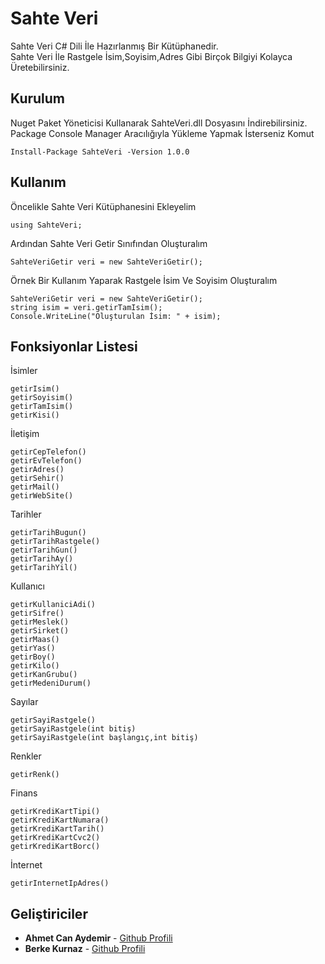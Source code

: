 # Sahte Veri
Sahte Veri C# Dili İle Hazırlanmış Bir Kütüphanedir.</br>
Sahte Veri İle Rastgele İsim,Soyisim,Adres Gibi Birçok Bilgiyi Kolayca Üretebilirsiniz.</br>

## Kurulum

Nuget Paket Yöneticisi Kullanarak SahteVeri.dll Dosyasını İndirebilirsiniz.</br>
Package Console Manager Aracılığıyla Yükleme Yapmak İsterseniz Komut</br>

```
Install-Package SahteVeri -Version 1.0.0
```

## Kullanım
Öncelikle Sahte Veri Kütüphanesini Ekleyelim</br>
```
using SahteVeri;
```
Ardından Sahte Veri Getir Sınıfından Oluşturalım</br>
```
SahteVeriGetir veri = new SahteVeriGetir();
```
Örnek Bir Kullanım Yaparak Rastgele İsim Ve Soyisim Oluşturalım</br>
```
SahteVeriGetir veri = new SahteVeriGetir();
string isim = veri.getirTamIsim();
Console.WriteLine("Oluşturulan İsim: " + isim);
```

## Fonksiyonlar Listesi
İsimler</br>
```
getirIsim()
getirSoyisim()
getirTamIsim()
getirKisi()
```

İletişim</br>
```
getirCepTelefon()
getirEvTelefon()
getirAdres()
getirSehir()
getirMail()
getirWebSite()
```
Tarihler</br>
```
getirTarihBugun()
getirTarihRastgele()
getirTarihGun()
getirTarihAy()
getirTarihYil()
```

Kullanıcı</br>
```
getirKullaniciAdi()
getirSifre()
getirMeslek()
getirSirket()
getirMaas()
getirYas()
getirBoy()
getirKilo()
getirKanGrubu()
getirMedeniDurum()
```

Sayılar</br>
```
getirSayiRastgele()
getirSayiRastgele(int bitiş)
getirSayiRastgele(int başlangıç,int bitiş)
```

Renkler</br>
```
getirRenk()
```

Finans</br>
```
getirKrediKartTipi()
getirKrediKartNumara()
getirKrediKartTarih()
getirKrediKartCvc2()
getirKrediKartBorc()
```

İnternet</br>
```
getirInternetIpAdres()
```

## Geliştiriciler
* **Ahmet Can Aydemir** - [Github Profili](https://github.com/ahmetcanaydemir)</br>
* **Berke Kurnaz** - [Github Profili](https://github.com/berkekurnaz)</br>  	


